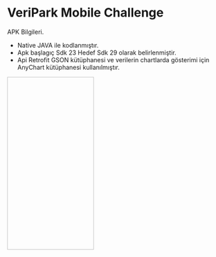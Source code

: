 # VeriPark Mobile Challenge
APK Bilgileri.
  - Native JAVA ile kodlanmıştır.
  - Apk başlagıç Sdk 23 Hedef Sdk 29 olarak belirlenmiştir.
  - Api Retrofit GSON kütüphanesi ve verilerin chartlarda gösterimi için AnyChart kütüphanesi kullanılmıştır.
 
<img data-canonical-src="https://github.com/ridvancakirtr/VeriPark/blob/master/image_1.png?raw=true" width="200" height="400" />